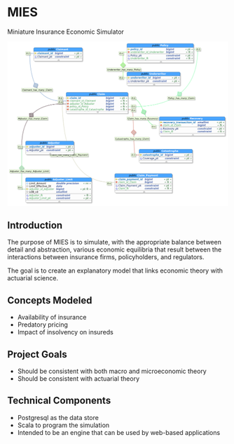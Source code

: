 # MIES
Miniature Insurance Economic Simulator

![](claim_schema.png)

## Introduction

The purpose of MIES is to simulate, with the appropriate balance between detail and abstraction, various economic equilibria that result between the interactions between insurance firms, policyholders, and regulators.

The goal is to create an explanatory model that links economic theory with actuarial science.

## Concepts Modeled

* Availability of insurance
* Predatory pricing
* Impact of insolvency on insureds

## Project Goals

* Should be consistent with both macro and microeconomic theory
* Should be consistent with actuarial theory

## Technical Components

* Postgresql as the data store
* Scala to program the simulation
* Intended to be an engine that can be used by web-based applications

